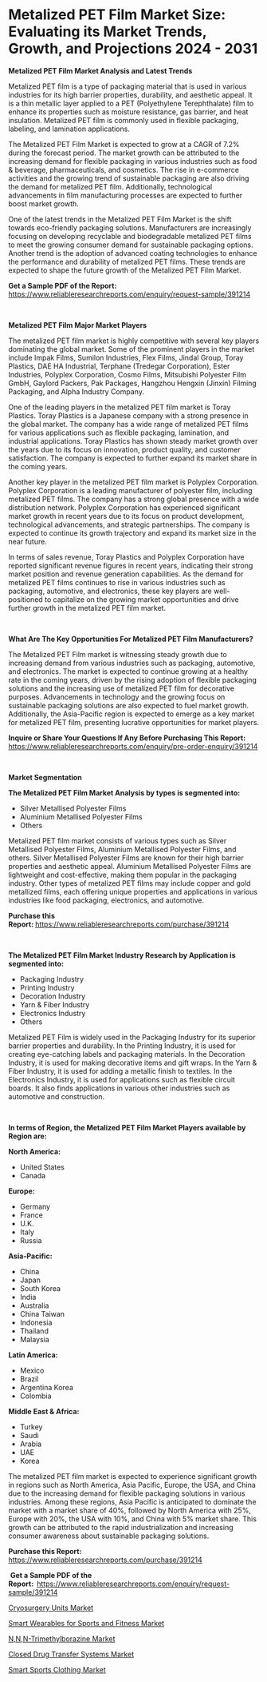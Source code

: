 <p><h1>Metalized PET Film Market Size: Evaluating its Market Trends, Growth, and Projections 2024 - 2031</h1></p><p><strong>Metalized PET Film Market Analysis and Latest Trends</strong></p>
<p><p>Metalized PET film is a type of packaging material that is used in various industries for its high barrier properties, durability, and aesthetic appeal. It is a thin metallic layer applied to a PET (Polyethylene Terephthalate) film to enhance its properties such as moisture resistance, gas barrier, and heat insulation. Metalized PET film is commonly used in flexible packaging, labeling, and lamination applications.</p><p>The Metalized PET Film Market is expected to grow at a CAGR of 7.2% during the forecast period. The market growth can be attributed to the increasing demand for flexible packaging in various industries such as food & beverage, pharmaceuticals, and cosmetics. The rise in e-commerce activities and the growing trend of sustainable packaging are also driving the demand for metalized PET film. Additionally, technological advancements in film manufacturing processes are expected to further boost market growth.</p><p>One of the latest trends in the Metalized PET Film Market is the shift towards eco-friendly packaging solutions. Manufacturers are increasingly focusing on developing recyclable and biodegradable metalized PET films to meet the growing consumer demand for sustainable packaging options. Another trend is the adoption of advanced coating technologies to enhance the performance and durability of metalized PET films. These trends are expected to shape the future growth of the Metalized PET Film Market.</p></p>
<p><strong>Get a Sample PDF of the Report:&nbsp;</strong> <a href="https://www.reliableresearchreports.com/enquiry/request-sample/391214">https://www.reliableresearchreports.com/enquiry/request-sample/391214</a></p>
<p>&nbsp;</p>
<p><strong>Metalized PET Film Major Market Players</strong></p>
<p><p>The metalized PET film market is highly competitive with several key players dominating the global market. Some of the prominent players in the market include Impak Films, Sumilon Industries, Flex Films, Jindal Group, Toray Plastics, DAE HA Industrial, Terphane (Tredegar Corporation), Ester Industries, Polyplex Corporation, Cosmo Films, Mitsubishi Polyester Film GmbH, Gaylord Packers, Pak Packages, Hangzhou Hengxin (Jinxin) Filming Packaging, and Alpha Industry Company.</p><p>One of the leading players in the metalized PET film market is Toray Plastics. Toray Plastics is a Japanese company with a strong presence in the global market. The company has a wide range of metalized PET films for various applications such as flexible packaging, lamination, and industrial applications. Toray Plastics has shown steady market growth over the years due to its focus on innovation, product quality, and customer satisfaction. The company is expected to further expand its market share in the coming years.</p><p>Another key player in the metalized PET film market is Polyplex Corporation. Polyplex Corporation is a leading manufacturer of polyester film, including metalized PET films. The company has a strong global presence with a wide distribution network. Polyplex Corporation has experienced significant market growth in recent years due to its focus on product development, technological advancements, and strategic partnerships. The company is expected to continue its growth trajectory and expand its market size in the near future.</p><p>In terms of sales revenue, Toray Plastics and Polyplex Corporation have reported significant revenue figures in recent years, indicating their strong market position and revenue generation capabilities. As the demand for metalized PET films continues to rise in various industries such as packaging, automotive, and electronics, these key players are well-positioned to capitalize on the growing market opportunities and drive further growth in the metalized PET film market.</p></p>
<p>&nbsp;</p>
<p><strong>What Are The Key Opportunities For Metalized PET Film Manufacturers?</strong></p>
<p><p>The Metalized PET Film market is witnessing steady growth due to increasing demand from various industries such as packaging, automotive, and electronics. The market is expected to continue growing at a healthy rate in the coming years, driven by the rising adoption of flexible packaging solutions and the increasing use of metalized PET film for decorative purposes. Advancements in technology and the growing focus on sustainable packaging solutions are also expected to fuel market growth. Additionally, the Asia-Pacific region is expected to emerge as a key market for metalized PET film, presenting lucrative opportunities for market players.</p></p>
<p><strong>Inquire or Share Your Questions If Any Before Purchasing This Report:</strong> <a href="https://www.reliableresearchreports.com/enquiry/pre-order-enquiry/391214">https://www.reliableresearchreports.com/enquiry/pre-order-enquiry/391214</a></p>
<p>&nbsp;</p>
<p><strong>Market Segmentation</strong></p>
<p><strong>The Metalized PET Film Market Analysis by types is segmented into:</strong></p>
<p><ul><li>Silver Metallised Polyester Films</li><li>Aluminium Metallised Polyester Films</li><li>Others</li></ul></p>
<p><p>Metalized PET film market consists of various types such as Silver Metallised Polyester Films, Aluminium Metallised Polyester Films, and others. Silver Metallised Polyester Films are known for their high barrier properties and aesthetic appeal. Aluminium Metallised Polyester Films are lightweight and cost-effective, making them popular in the packaging industry. Other types of metalized PET films may include copper and gold metallized films, each offering unique properties and applications in various industries like food packaging, electronics, and automotive.</p></p>
<p><strong>Purchase this Report:&nbsp;</strong><a href="https://www.reliableresearchreports.com/purchase/391214">https://www.reliableresearchreports.com/purchase/391214</a></p>
<p>&nbsp;</p>
<p><strong>The Metalized PET Film Market Industry Research by Application is segmented into:</strong></p>
<p><ul><li>Packaging Industry</li><li>Printing Industry</li><li>Decoration Industry</li><li>Yarn & Fiber Industry</li><li>Electronics Industry</li><li>Others</li></ul></p>
<p><p>Metalized PET Film is widely used in the Packaging Industry for its superior barrier properties and durability. In the Printing Industry, it is used for creating eye-catching labels and packaging materials. In the Decoration Industry, it is used for making decorative items and gift wraps. In the Yarn & Fiber Industry, it is used for adding a metallic finish to textiles. In the Electronics Industry, it is used for applications such as flexible circuit boards. It also finds applications in various other industries such as automotive and construction.</p></p>
<p>&nbsp;</p>
<p><strong>In terms of Region, the Metalized PET Film Market Players available by Region are:</strong></p>
<p>
    <p> <strong> North America: </strong>
        <ul>
            <li>United States</li>
            <li>Canada</li>
        </ul>
        </p> 
    <p> <strong> Europe: </strong>
        <ul>
            <li>Germany</li>
            <li>France</li>
            <li>U.K.</li>
            <li>Italy</li>
            <li>Russia</li>
        </ul>
        </p> 
    <p> <strong> Asia-Pacific: </strong>
        <ul>
            <li>China</li>
            <li>Japan</li>
            <li>South Korea</li>
            <li>India</li>
            <li>Australia</li>
            <li>China Taiwan</li>
            <li>Indonesia</li>
            <li>Thailand</li>
            <li>Malaysia</li>
        </ul>
        </p> 
    <p> <strong> Latin America: </strong>
        <ul>
            <li>Mexico</li>
            <li>Brazil</li>
            <li>Argentina Korea</li>
            <li>Colombia</li>
        </ul>
        </p> 
    <p> <strong> Middle East & Africa: </strong>
        <ul>
            <li>Turkey</li>
            <li>Saudi</li>
            <li>Arabia</li>
            <li>UAE</li>
            <li>Korea</li>
        </ul>
    </p>
    </p>
<p><p>The metalized PET film market is expected to experience significant growth in regions such as North America, Asia Pacific, Europe, the USA, and China due to the increasing demand for flexible packaging solutions in various industries. Among these regions, Asia Pacific is anticipated to dominate the market with a market share of 40%, followed by North America with 25%, Europe with 20%, the USA with 10%, and China with 5% market share. This growth can be attributed to the rapid industrialization and increasing consumer awareness about sustainable packaging solutions.</p></p>
<p><strong>Purchase this Report: </strong><a href="https://www.reliableresearchreports.com/purchase/391214">https://www.reliableresearchreports.com/purchase/391214</a></p>
<p>&nbsp;<strong>Get a Sample PDF of the Report:&nbsp;&nbsp;</strong><a href="https://www.reliableresearchreports.com/enquiry/request-sample/391214">https://www.reliableresearchreports.com/enquiry/request-sample/391214</a></p>
<p><strong></strong></p>
<p><p><a href="https://angry-finch-aaf.notion.site/Cryosurgery-Units-Market-Research-Report-Reveals-The-Latest-Trends-And-Opportunities-of-this-Market--c439450d27244ddba0654933576d474c">Cryosurgery Units Market</a></p><p><a href="https://view.publitas.com/reportprime-1/smart-wearables-for-sports-and-fitness-market-furnish-information-about-market-size-market-share-market-dynamics-and-projections-spanning-from-2024-to-2031/">Smart Wearables for Sports and Fitness Market</a></p><p><a href="https://chivalrous-flock-a86.notion.site/N-N-N-Trimethylborazine-Market-Research-Report-Forecasted-for-Period-from-2024-2031-by-Market-Typ-d5cd7dc275f34bebb64a496db436e727">N,N,N-Trimethylborazine Market</a></p><p><a href="https://faithful-glue-af3.notion.site/Closed-Drug-Transfer-Systems-Market-Provides-a-Comprehensive-Analysis-Including-a-Macro-Overview-of--3444bf8d5ae94d129dede90fa5064600">Closed Drug Transfer Systems Market</a></p><p><a href="https://view.publitas.com/reportprime-1/global-smart-sports-clothing-market-by-types-applications-and-major-players-with-regional-growth-rate-analysis-and-development-situation-from-2024-to-2031/">Smart Sports Clothing Market</a></p></p>